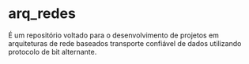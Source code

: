 # arq_redes
É um repositório voltado para o desenvolvimento de projetos em arquiteturas de rede baseados transporte confiável de dados utilizando protocolo de bit alternante.
